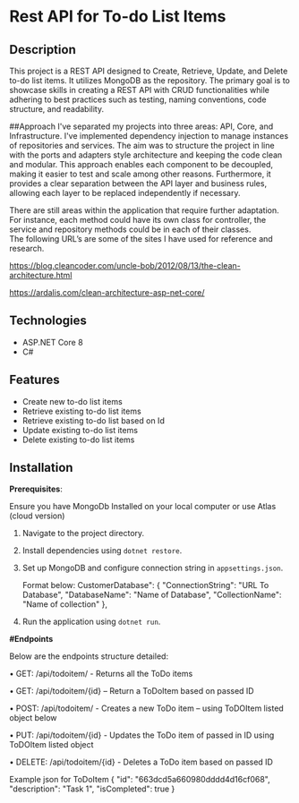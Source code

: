 # Rest API for To-do List Items

## Description

This project is a REST API designed to Create, Retrieve, Update, and Delete to-do list items. It utilizes MongoDB as the repository. The primary goal is to showcase skills in creating a REST API with CRUD functionalities while adhering to best practices such as testing, naming conventions, code structure, and readability.

##Approach
I've separated my projects into three areas: API, Core, and Infrastructure. I've implemented dependency injection to manage instances of repositories and services. The aim was to structure the project in line with the ports and adapters style architecture and keeping the code clean and modular. This approach enables each component to be decoupled, making it easier to test and scale among other reasons.  Furthermore, it provides a clear separation between the API layer and business rules, allowing each layer to be replaced independently if necessary.

There are still areas within the application that require further adaptation. For instance, each method could  have its own class for controller, the service and repository methods could be in each of their classes.  
The following URL’s are some of the sites I have used for reference and research.

https://blog.cleancoder.com/uncle-bob/2012/08/13/the-clean-architecture.html

https://ardalis.com/clean-architecture-asp-net-core/

## Technologies

- ASP.NET Core 8
- C#

## Features

- Create new to-do list items
- Retrieve existing to-do list items
- Retrieve existing to-do list based on Id
- Update existing to-do list items
- Delete existing to-do list items

## Installation

**Prerequisites**:

Ensure you have MongoDb Installed on your local computer or use Atlas (cloud version)

1. Navigate to the project directory.
   
2. Install dependencies using `dotnet restore`.
   
3. Set up MongoDB and configure connection string in `appsettings.json`.
  
   Format below:
CustomerDatabase": {
    "ConnectionString": "URL To Database",
    "DatabaseName": "Name of Database",
    "CollectionName": "Name of collection"
  },

4. Run the application using `dotnet run`.

**#Endpoints**

Below are the endpoints structure detailed:

•	GET: /api/todoitem/   - Returns all the ToDo items

•	GET: /api/todoitem/{id} – Return a ToDoItem based on passed ID

•	POST: /api/todoitem/ - Creates a new ToDo item – using ToDOItem listed object below 

•	PUT:  /api/todoitem/{id}    - Updates the ToDo item of passed in ID using ToDOItem listed object

•	DELETE:  /api/todoitem/{id}    - Deletes a ToDo item based on passed ID  



Example json for ToDoItem 
{ 
   "id": "663dcd5a660980dddd4d16cf068",
   "description": "Task 1",
   "isCompleted": true
} 










